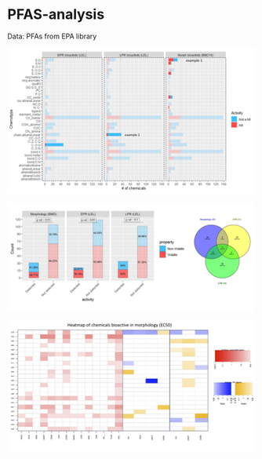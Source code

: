 # PFAS-analysis

Data: PFAs from EPA library

<Upload figures with higher resolution>

![flowchart](https://github.com/pthunga/PFAS-analysis/blob/main/chemotype.JPG)

![flowchart](https://github.com/pthunga/PFAS-analysis/blob/main/volatility.JPG)

![flowchart](https://github.com/pthunga/PFAS-analysis/blob/main/morph_heatmap.JPG)

